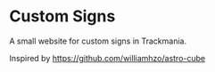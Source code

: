 # Custom Signs
A small website for custom signs in Trackmania.

Inspired by https://github.com/williamhzo/astro-cube
